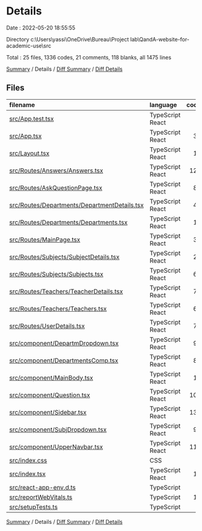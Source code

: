 # Details

Date : 2022-05-20 18:55:55

Directory c:\Users\yassi\OneDrive\Bureau\Project lab\QandA-website-for-academic-use\src

Total : 25 files,  1336 codes, 21 comments, 118 blanks, all 1475 lines

[Summary](results.md) / Details / [Diff Summary](diff.md) / [Diff Details](diff-details.md)

## Files
| filename | language | code | comment | blank | total |
| :--- | :--- | ---: | ---: | ---: | ---: |
| [src/App.test.tsx](/src/App.test.tsx) | TypeScript React | 8 | 0 | 2 | 10 |
| [src/App.tsx](/src/App.tsx) | TypeScript React | 31 | 0 | 5 | 36 |
| [src/Layout.tsx](/src/Layout.tsx) | TypeScript React | 14 | 0 | 3 | 17 |
| [src/Routes/Answers/Answers.tsx](/src/Routes/Answers/Answers.tsx) | TypeScript React | 127 | 0 | 10 | 137 |
| [src/Routes/AskQuestionPage.tsx](/src/Routes/AskQuestionPage.tsx) | TypeScript React | 89 | 0 | 8 | 97 |
| [src/Routes/Departments/DepartmentDetails.tsx](/src/Routes/Departments/DepartmentDetails.tsx) | TypeScript React | 41 | 0 | 3 | 44 |
| [src/Routes/Departments/Departments.tsx](/src/Routes/Departments/Departments.tsx) | TypeScript React | 12 | 0 | 1 | 13 |
| [src/Routes/MainPage.tsx](/src/Routes/MainPage.tsx) | TypeScript React | 35 | 1 | 3 | 39 |
| [src/Routes/Subjects/SubjectDetails.tsx](/src/Routes/Subjects/SubjectDetails.tsx) | TypeScript React | 28 | 0 | 4 | 32 |
| [src/Routes/Subjects/Subjects.tsx](/src/Routes/Subjects/Subjects.tsx) | TypeScript React | 64 | 1 | 5 | 70 |
| [src/Routes/Teachers/TeacherDetails.tsx](/src/Routes/Teachers/TeacherDetails.tsx) | TypeScript React | 76 | 0 | 4 | 80 |
| [src/Routes/Teachers/Teachers.tsx](/src/Routes/Teachers/Teachers.tsx) | TypeScript React | 60 | 1 | 10 | 71 |
| [src/Routes/UserDetails.tsx](/src/Routes/UserDetails.tsx) | TypeScript React | 79 | 1 | 5 | 85 |
| [src/component/DepartmDropdown.tsx](/src/component/DepartmDropdown.tsx) | TypeScript React | 97 | 3 | 15 | 115 |
| [src/component/DepartmentsComp.tsx](/src/component/DepartmentsComp.tsx) | TypeScript React | 84 | 1 | 6 | 91 |
| [src/component/MainBody.tsx](/src/component/MainBody.tsx) | TypeScript React | 13 | 0 | 2 | 15 |
| [src/component/Question.tsx](/src/component/Question.tsx) | TypeScript React | 109 | 1 | 7 | 117 |
| [src/component/Sidebar.tsx](/src/component/Sidebar.tsx) | TypeScript React | 132 | 0 | 4 | 136 |
| [src/component/SubjDropdown.tsx](/src/component/SubjDropdown.tsx) | TypeScript React | 96 | 3 | 5 | 104 |
| [src/component/UpperNavbar.tsx](/src/component/UpperNavbar.tsx) | TypeScript React | 112 | 1 | 7 | 120 |
| [src/index.css](/src/index.css) | CSS | 3 | 0 | 1 | 4 |
| [src/index.tsx](/src/index.tsx) | TypeScript React | 12 | 3 | 3 | 18 |
| [src/react-app-env.d.ts](/src/react-app-env.d.ts) | TypeScript | 0 | 1 | 1 | 2 |
| [src/reportWebVitals.ts](/src/reportWebVitals.ts) | TypeScript | 13 | 0 | 3 | 16 |
| [src/setupTests.ts](/src/setupTests.ts) | TypeScript | 1 | 4 | 1 | 6 |

[Summary](results.md) / Details / [Diff Summary](diff.md) / [Diff Details](diff-details.md)